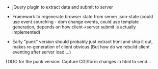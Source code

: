 * jQuery plugin to extract data and submit to server
* Framework to regenerate browser state from server json-state
    (could use event sourching - dom change events, could use template generation, depends on how client->server submit is actually implemented)

* Early "punk" version should probably just extract html and ship it out, makes re-generation of client obvious
    (But how do we rebuild client eventing after server load....)

TODO for the punk version: Capture CGI/form changes in html to send...
